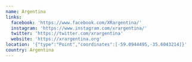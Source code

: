 ```yaml
---
name: Argentina
links:
  facebook: 'https://www.facebook.com/XRargentina/'
  instagram: 'https://www.instagram.com/xrargentina/'
  twitter: 'https://twitter.com/xrargentina'
  website: 'https://xrargentina.org'
location: '{"type":"Point","coordinates":[-59.0944495,-35.6043214]}'
country: Argentina
---
```


